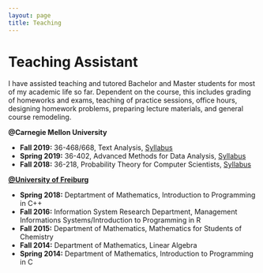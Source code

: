 ```yaml
---
layout: page
title: Teaching
---
```


<head>
<meta name="viewport" content="width=device-width, initial-scale=1">
<!-- Add icon library -->
<link rel="stylesheet" href="https://cdnjs.cloudflare.com/ajax/libs/font-awesome/4.7.0/css/font-awesome.min.css">
<style>
.btn {
  background-color: #404040;
  border: none;
  color: white;
  padding: 10px 20px;
  cursor: pointer;
  font-size: 12px;
}

/* Darker background on mouse-over */
.btn:hover {
  background-color: #202020;
}

a:link {
  color: #404040;
}
a:visited {
  color: #404040;
}
a:hover {
  color: #404040;
}
a:active {
  color: #404040;
} 
</style>
</head>

<h1>Teaching Assistant</h1>

I have assisted teaching and tutored Bachelor and Master students for most of my academic life so far. Dependent on the course, this includes grading of homeworks and exams, teaching of practice sessions, office hours, designing homework problems, preparing lecture materials, and general course remodeling. 

<b>@Carnegie Mellon University</b>

<ul>
  <li><b>Fall 2019:</b> 36-468/668, Text Analysis,  <a href = "syll_468.pdf">Syllabus</a></li>
  <li><b>Spring 2019:</b> 36-402, Advanced Methods for Data Analysis, <a href = "http://www.stat.cmu.edu/~cshalizi/uADA/19/">Syllabus</a></li>
  <li><b>Fall 2018:</b> 36-218, Probability Theory for Computer Scientists, <a href = "syll_218.pdf">Syllabus</a></li>
</ul>


<b><a href = "https://www.uni-freiburg.de/?set_language=en">@University of Freiburg</a></b>

<ul>
  <li><b>Spring 2018:</b> Deptartment of Mathematics, Introduction to Programming in C++</li>
  <li><b>Fall 2016:</b> Information System Research Department, Management Informations Systems/Introduction to Programming in R</li>
  <li><b>Fall 2015:</b> Department of Mathematics, Mathematics for Students of Chemistry </li>
  <li><b>Fall 2014:</b> Department of Mathematics, Linear Algebra</li>
  <li><b>Spring 2014:</b> Department of Mathematics, Introduction to Programming in C</li>
</ul>

